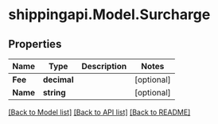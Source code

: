 
# shippingapi.Model.Surcharge

## Properties

Name | Type | Description | Notes
------------ | ------------- | ------------- | -------------
**Fee** | **decimal** |  | [optional] 
**Name** | **string** |  | [optional] 

[[Back to Model list]](../README.md#documentation-for-models)
[[Back to API list]](../README.md#documentation-for-api-endpoints)
[[Back to README]](../README.md)

